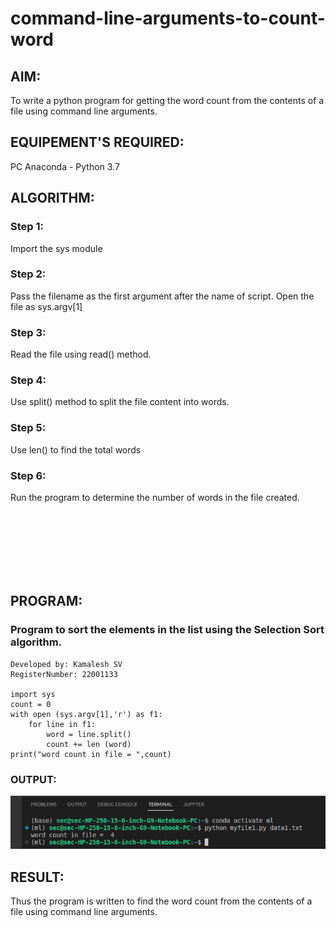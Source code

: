 # command-line-arguments-to-count-word
## AIM:
To write a python program for getting the word count from the contents of a file using command line arguments.
## EQUIPEMENT'S REQUIRED: 
PC
Anaconda - Python 3.7
## ALGORITHM: 
### Step 1:
Import the sys module

### Step 2:
Pass the filename as the first argument after the name of script. Open the file as sys.argv[1]
 
### Step 3: 
Read the file using read() method.

### Step 4:
Use split() method to split the file content into words.

### Step 5:
Use len() to find the total words

### Step 6:
Run the program to determine the number of words in the file created.


<br>

<br>

<br>

<br>

<br>


<br>

## PROGRAM: 
### Program to sort the elements in the list using the Selection Sort algorithm.
```
Developed by: Kamalesh SV
RegisterNumber: 22001133

import sys
count = 0
with open (sys.argv[1],'r') as f1:
    for line in f1:
        word = line.split()
        count += len (word)
print("word count in file = ",count)
```
### OUTPUT:
![OUTPUT](./output1.png)

## RESULT:
Thus the program is written to find the word count from the contents of a file using command line arguments.
